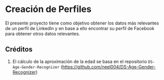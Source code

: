 # Creación de Perfiles
El presente proyecto tiene como objetivo obtener los datos más relevantes de un perfil de LinkedIn y en base a ello encontrar su perfil de Facebook para obtener otros datos relevantes. 

## Créditos
1. El cálculo de la aproximación de la edad se basa en el repositorio `DS-Age-Gender-Recognizer` (https://github.com/neel004/DS-Age-Gender-Recognizer)

